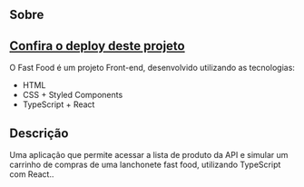## Sobre

<h2><a href ="https://fast-food-react-typescript-edvanrodriguesdev.vercel.app">Confira o deploy deste projeto</a></h2>

O Fast Food é um projeto Front-end, desenvolvido utilizando as tecnologias:
- HTML
- CSS + Styled Components
- TypeScript + React

## Descrição
Uma aplicação que permite acessar a lista de produto da API e simular um carrinho de compras de uma lanchonete fast food, utilizando TypeScript com React..
